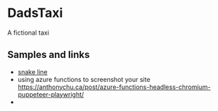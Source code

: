 # DadsTaxi
A fictional taxi

## Samples and links
- [snake line](https://azuremapscodesamples.azurewebsites.net/index.html?sample=Animate%20a%20snakeline)
- using azure functions to screenshot your site https://anthonychu.ca/post/azure-functions-headless-chromium-puppeteer-playwright/
- 

